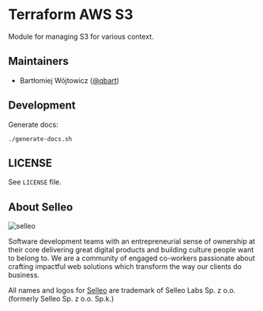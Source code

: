 # Terraform AWS S3

Module for managing S3 for various context.

## Maintainers

* Bartłomiej Wójtowicz ([@qbart](https://github.com/qbart))

## Development

Generate docs:
```
./generate-docs.sh
```

## LICENSE

See `LICENSE` file.

## About Selleo

![selleo](https://raw.githubusercontent.com/Selleo/selleo-resources/master/public/github_footer.png)

Software development teams with an entrepreneurial sense of ownership at their core delivering great digital products and building culture people want to belong to. We are a community of engaged co-workers passionate about crafting impactful web solutions which transform the way our clients do business.

All names and logos for [Selleo](https://selleo.com/about) are trademark of Selleo Labs Sp. z o.o. (formerly Selleo Sp. z o.o. Sp.k.)
